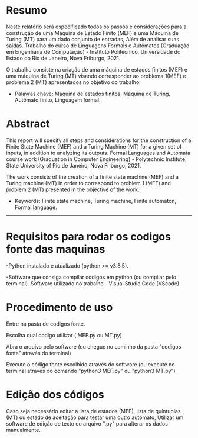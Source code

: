 # Resumo

Neste relatório será especificado todos os passos e considerações para a construção de 
uma Máquina de Estado Finito (MEF) e uma Máquina de Turing (MT) para um dado conjunto 
de entradas, Além de analisar suas saídas. Trabalho do curso de Linguagens Formais e 
Autômatos (Graduação em Engenharia de Computação) - Instituto Politécnico, Universidade 
do Estado do Rio de Janeiro, Nova Friburgo, 2021.

O trabalho consiste na criação de uma máquina de estados finitos (MEF) e uma máquina 
de Turing (MT) visando corresponder ao problema 1(MEF) e problema 2 (MT) apresentados 
no objetivo do trabalho.

* Palavras chave: Maquina de estados finitos, Maquina de Turing, Autômato finito, Linguagem formal.

# Abstract

This report will specify all steps and considerations for the construction of a Finite State 
Machine (MEF) and a Turing Machine (MT) for a given set of inputs, in addition to analyzing 
its outputs. Formal Languages and Automata course work (Graduation in Computer 
Engineering) - Polytechnic Institute, State University of Rio de Janeiro, Nova Friburgo, 2021.

The work consists of the creation of a finite state machine (MEF) and a Turing machine 
(MT) in order to correspond to problem 1 (MEF) and problem 2 (MT) presented in the objective 
of the work.

* Keywords: Finite state machine, Turing machine, Finite automaton, Formal language.

__________________________________________________________________________________________


# Requisitos para rodar os codigos fonte das maquinas # 

-Python instalado e atualizado (python >= v3.8.5).

-Software que consiga compilar codigos em python (ou compilar pelo terminal). Software utilizado no trabalho - Visual Studio Code (VScode)

# Procedimento de uso

Entre na pasta de codigos fonte.

Escolha qual codigo utilizar ( MEF.py ou MT.py)

Abra o arquivo pelo software (ou chegue no caminho da pasta "codigos fonte" através do terminal)
 
Execute o código fonte escolhido através do software (ou execute no terminal através do comando "python3 MEF.py" ou "python3 MT.py")  

# Edição dos códigos

Caso seja necessário editar a lista de estados (MEF), lista de quíntuplas (MT) ou estado de aceitação para testar uma outro automato, Utilizar um software de edição de texto ou arquivo ".py" para alterar os dados manualmente.

